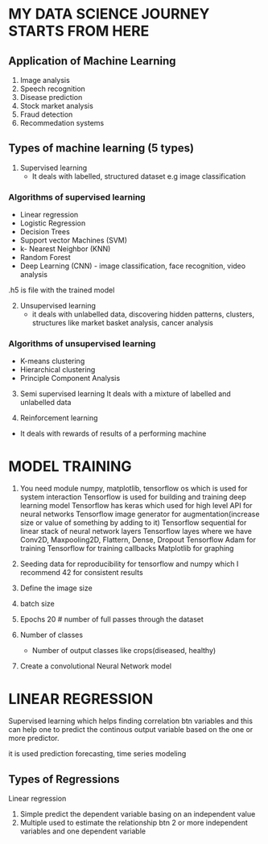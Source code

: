 # MY DATA SCIENCE JOURNEY STARTS FROM HERE

## Application of Machine Learning

1. Image analysis
2. Speech recognition
3. Disease prediction
4. Stock market analysis
5. Fraud detection
6. Recommedation systems

## Types of machine learning (5 types)

1. Supervised learning
   - It deals with labelled, structured dataset e.g image classification

### Algorithms of supervised learning

- Linear regression
- Logistic Regression
- Decision Trees
- Support vector Machines (SVM)
- k- Nearest Neighbor (KNN)
- Random Forest
- Deep Learning (CNN) - image classification, face recognition, video analysis

.h5 is file with the trained model

2. Unsupervised learning
   - it deals with unlabelled data, discovering hidden patterns, clusters, structures like market basket analysis, cancer analysis

### Algorithms of unsupervised learning

- K-means clustering
- Hierarchical clustering
- Principle Component Analysis

3. Semi supervised learning
   It deals with a mixture of labelled and unlabelled data

4. Reinforcement learning

- It deals with rewards of results of a performing machine

# MODEL TRAINING

1. You need module numpy, matplotlib, tensorflow
   os which is used for system interaction
   Tensorflow is used for building and training deep learning model
   Tensorflow has keras which used for high level API for neural networks
   Tensorflow image generator for augmentation(increase size or value of something by adding to it)
   Tensorflow sequential for linear stack of neural network layers
   Tensorflow layes where we have Conv2D, Maxpooling2D, Flattern, Dense, Dropout
   Tensorflow Adam for training
   Tensorflow for training callbacks
   Matplotlib for graphing

2. Seeding data for reproducibility
   for tensorflow and numpy which I recommend 42 for consistent results

3. Define the image size
4. batch size
5. Epochs 20 # number of full passes through the dataset
6. Number of classes
   - Number of output classes like crops(diseased, healthy)
7. Create a convolutional Neural Network model

# LINEAR REGRESSION
Supervised learning which helps finding correlation btn variables and this can help one to predict the continous output variable based on the one or more predictor.

it is used prediction forecasting, time series modeling

##  Types of Regressions
Linear regression
 1. Simple predict the dependent variable basing on an independent value
 2. Multiple used to estimate the relationship btn 2 or more independent variables and one dependent variable